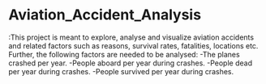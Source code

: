 # Aviation_Accident_Analysis
:This project is meant to explore, analyse and visualize aviation accidents and related factors such as reasons, survival rates, fatalities, locations etc. Further, the following factors are needed to be analysed:
-The planes crashed per year.
-People aboard per year during crashes.
-People dead per year during crashes.
-People survived per year during crashes.
